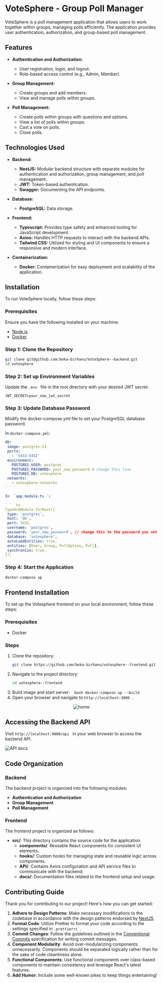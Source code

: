 
# VoteSphere - Group Poll Manager

VoteSphere is a poll management application that allows users to work together within groups, managing polls efficiently. The application provides user authentication, authorization, and group-based poll management.

## Features

- **Authentication and Authorization:**
  - User registration, login, and logout.
  - Role-based access control (e.g., Admin, Member).

- **Group Management:**
  - Create groups and add members.
  - View and manage polls within groups.

- **Poll Management:**
  - Create polls within groups with questions and options.
  - View a list of polls within groups.
  - Cast a vote on polls.
  - Close polls.

## Technologies Used

- **Backend:**
  - **NestJS:** Modular backend structure with separate modules for authentication and authorization, group management, and poll management.
  - **JWT:** Token-based authentication.
  - **Swagger:** Documenting the API endpoints.

- **Database:**
  - **PostgreSQL:** Data storage.

- **Frontend:**
  - **Typescript:** Provides type safety and enhanced tooling for JavaScript development.
  - **Axios:** Handles HTTP requests to interact with the backend APIs.
  - **Tailwind CSS:** Utilized for styling and UI components to ensure a responsive and modern interface.

- **Containerization:**
  - **Docker:** Containerization for easy deployment and scalability of the application.

## Installation

To run VoteSphere locally, follow these steps:

### Prerequisites

Ensure you have the following installed on your machine:
- [Node.js](https://nodejs.org/)
- [Docker](https://www.docker.com/)

### Step 1: Clone the Repository

``` bash
git clone git@github.com:beka-birhanu/VoteSphere--backend.git
cd votesphere
```

### Step 2: Set up Environment Variables

Update the  `.env ` file in the root directory with your desired JWT secret:

 ``` plain-text
JWT_SECRET=your_new_jwt_secret
 ```

### Step 3: Update Database Password

Modify the docker-compose.yml file to set your PostgreSQL database password.

In  ` docker-compose.yml `:

 ```yaml
db:
  image: postgres:13
  ports:
    - '5432:5432'
  environment:
    POSTGRES_USER: postgres
    POSTGRES_PASSWORD: your_new_password # change this line
    POSTGRES_DB: votesphere
  networks:
    - votesphere-networks
 ` ` `

In  `app.module.ts `:

 ` ` `ts
TypeOrmModule.forRoot({
  type: 'postgres',
  host: 'db',
  port: 5432,
  username: 'postgres',
  password: 'your_new_password', // change this to the password you set in docker-compose.yml
  database: 'votesphere',
  autoLoadEntities: true,
  entities: [User, Group, PollOption, Poll],
  synchronize: true,
});
 ```

### Step 4: Start the Application

 ```bash
docker-compose up
 ```

## Frontend Installation

To set up the Votesphere frontend on your local environment, follow these steps:

### Prerequisites

- Docker

### Steps

1. Clone the repository:
     ```bash
    git clone https://github.com/beka-birhanu/votesphere--frontend.git
     ```
2. Navigate to the project directory:
     ```bash
    cd votesphere--frontend
     ```
3. Build image and start server:
     ` ` `bash
    docker-compose up --build
     ` ` `
4. Open your browser and navigate to  `http://localhost:3000 `.

<p align="center">
<img src="./frontend/screen-shots/home + members.png" alt="home">
</p>

## Accessing the Backend API

Visit  `http://localhost:9000/api ` in your web browser to access the backend API.

![API docs](./backend/screenshot/api-docs.png)

## Code Organization

### Backend

The backend project is organized into the following modules:

- **Authentication and Authorization**
- **Group Management**
- **Poll Management**

### Frontend

The frontend project is organized as follows:

- **src/**: This directory contains the source code for the application.
  - **components/**: Reusable React components for consistent UI elements.
  - **hooks/**: Custom hooks for managing state and reusable logic across components.
  - **API/**: Contains Axios configuration and API service files to communicate with the backend.
  - **docs/**: Documentation files related to the frontend setup and usage.

## Contributing Guide

Thank you for contributing to our project! Here's how you can get started:

1. **Adhere to Design Patterns**: Make necessary modifications to the codebase in accordance with the design patterns endorsed by [NestJS](https://docs.nestjs.com/).
2. **Format Code**: Utilize Prettier to format your code according to the settings specified in  `.prettierrc `.
3. **Commit Changes**: Follow the guidelines outlined in the [Conventional Commits](https://www.conventionalcommits.org/en/v1.0.0/) specification for writing commit messages.
4. **Component Modularity**: Avoid over-modularizing components unnecessarily. Components should be separated logically rather than for the sake of code cleanliness alone.
5. **Functional Components**: Use functional components over class-based components to maintain consistency and leverage React's latest features.
6. **Add Humor**: Include some well-known jokes to keep things entertaining!
